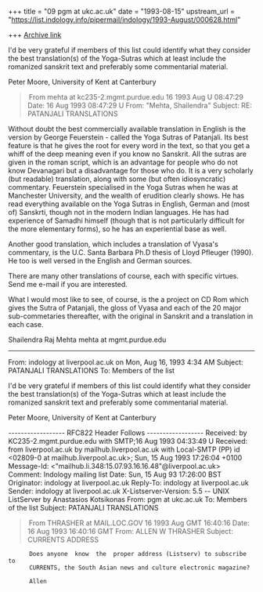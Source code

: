 +++
title = "09 pgm at ukc.ac.uk"
date = "1993-08-15"
upstream_url = "https://list.indology.info/pipermail/indology/1993-August/000628.html"

+++
[Archive link](https://list.indology.info/pipermail/indology/1993-August/000628.html)


I'd be very grateful if members of this list could identify what they
consider the best translation(s) of the Yoga-Sutras which at least 
include the romanized sanskrit text and preferably some commentarial 
material.

Peter Moore, University of Kent at Canterbury



> From mehta at kc235-2.mgmt.purdue.edu 16 1993 Aug U 08:47:29
Date: 16 Aug 1993 08:47:29 U
From: "Mehta, Shailendra" <mehta at kc235-2.mgmt.purdue.edu>
Subject: RE: PATANJALI TRANSLATIONS

Without doubt the best commercially available translation in English is the
version by George Feuerstein - called the Yoga Sutras of Patanjali. Its best
feature is that he gives the root for every word in the text, so that you get a
whiff of the deep meaning even if you know no Sanskrit.
All the sutras are given in the roman script, which is an advantage for people
who do not know Devanagari but a disadvantage for those who do. It is a very
scholarly (but readable) translation, along with some (but often idiosyncratic)
commentary. Feuerstein specialised in the Yoga Sutras when he was at Manchester
University, and the wealth of erudition clearly shows. He has read everything
available on the Yoga Sutras in English, German and (most of) Sanskrti, though
not in the modern Indian languages. He has had experience of Samadhi himself
(though that is not particularly difficult for the more elementary forms), so
he has an experiential base as well.

Another good translation, which includes a translation of Vyasa's commentary,
is the U.C. Santa Barbara Ph.D thesis of Lloyd Pfleuger (1990). He too is well
versed in the English and German sources.

There are many other translations of course, each with specific virtues. Send
me e-mail if you are interested.

What I would most like to see, of course, is the a project on CD Rom which
gives the Sutra of Patanjali, the gloss of Vyasa and each of the 20 major
sub-commetaries thereafter, with the original in Sanskrit and a translation in
each case.


Shailendra Raj Mehta
mehta at mgmt.purdue.edu



_______________________________________________________________________________
From: indology at liverpool.ac.uk on Mon, Aug 16, 1993 4:34 AM
Subject: PATANJALI TRANSLATIONS
To: Members of the list


I'd be very grateful if members of this list could identify what they
consider the best translation(s) of the Yoga-Sutras which at least 
include the romanized sanskrit text and preferably some commentarial 
material.

Peter Moore, University of Kent at Canterbury



------------------ RFC822 Header Follows ------------------
Received: by KC235-2.mgmt.purdue.edu with SMTP;16 Aug 1993 04:33:49 U
Received: from liverpool.ac.uk by mailhub.liverpool.ac.uk with Local-SMTP (PP) 
          id <02809-0 at mailhub.liverpool.ac.uk>; Sun, 15 Aug 1993 17:26:04 +0100
Message-Id: <"mailhub.li.348:15.07.93.16.16.48"@liverpool.ac.uk>
Comment: Indology mailing list
Date: Sun, 15 Aug 93 17:26:00 BST
Originator: indology at liverpool.ac.uk
Reply-To: indology at liverpool.ac.uk
Sender: indology at liverpool.ac.uk
X-Listserver-Version: 5.5 -- UNIX ListServer by Anastasios Kotsikonas
From: pgm at ukc.ac.uk
To: Members of the list <indology at liverpool.ac.uk>
Subject: PATANJALI TRANSLATIONS



> From THRASHER at MAIL.LOC.GOV 16 1993 Aug GMT 16:40:16
Date: 16 Aug 1993 16:40:16 GMT
From: ALLEN W THRASHER <THRASHER at MAIL.LOC.GOV>
Subject: CURRENTS ADDRESS

          Does anyone  know  the  proper address (Listserv) to subscribe to 
          CURRENTS, the South Asian news and culture electronic magazine? 

          Allen                                                             





